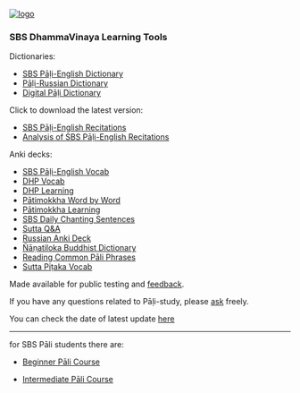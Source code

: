 [![logo](https://user-images.githubusercontent.com/39419221/165271019-e4da74da-05b9-4f46-ade6-3b173966ab75.png)](http://sasanarakkha.org/)

### SBS DhammaVinaya Learning Tools

Dictionaries:

- [SBS Pāḷi-English Dictionary](https://sasanarakkha.github.io/study-tools/sbs-pali-dictionary.html)
- [Pāḷi-Russian Dictionary](https://sasanarakkha.github.io/study-tools/ru-pali-dictionary.html)
- [Digital Pāḷi Dictionary](https://digitalpalidictionary.github.io/)

Click to download the latest version:

- [SBS Pāḷi-English Recitations](https://github.com/sasanarakkha/pali-english-recitations/releases/latest/)
- [Analysis of SBS Pāḷi-English Recitations](https://github.com/sasanarakkha/study-tools/releases/latest/download/analysis-of-sbs-pali-english-recitations.pdf)

Anki decks:

- [SBS Pāḷi-English Vocab](https://sasanarakkha.github.io/study-tools/sbs-pali-english-vocab.html)
- [DHP Vocab](https://sasanarakkha.github.io/study-tools/dhp-vocab.html)
- [DHP Learning](https://sasanarakkha.github.io/study-tools/dhp-learning.html)
- [Pātimokkha Word by Word](https://sasanarakkha.github.io/study-tools/patimokkha-word-by-word.html)
- [Pātimokkha Learning](https://sasanarakkha.github.io/study-tools/patimokkha-learning.html)
- [SBS Daily Chanting Sentences](https://sasanarakkha.github.io/study-tools/sbs-daily-chanting-sentences.html)
- [Sutta Q&A](https://sasanarakkha.github.io/study-tools/sutta-q-a.html)
- [Russian Anki Deck](https://sasanarakkha.github.io/study-tools/ru-pali-vocab.html)
- [Ñāṇatiloka Buddhist Dictionary](https://sasanarakkha.github.io/study-tools/nanatiloka.html)
- [Reading Common Pāli Phrases](https://sasanarakkha.github.io/study-tools/reading-common-pali-phrases.html)
- [Sutta Piṭaka Vocab](https://sasanarakkha.github.io/study-tools/sutta-pitaka-vocab.html)

Made available for public testing and [feedback](https://docs.google.com/forms/d/e/1FAIpQLScNC5v2gQbBCM3giXfYIib9zrp-WMzwJuf_iVXEMX2re4BFFw/viewform?usp=pp_url&entry.1433863141=SBS-study-tools).

If you have any questions related to Pāḷi-study, please [ask](mailto:devamitta@sasanarakkha.org) freely.

You can check the date of latest update [here](https://github.com/sasanarakkha/study-tools/releases/latest)

-----------

for SBS Pāli students there are:

- [Beginner Pāli Course](https://sasanarakkha.github.io/study-tools/pali-class.html)

- [Intermediate Pāli Course](https://sasanarakkha.github.io/study-tools/pali-class-inter.html)

